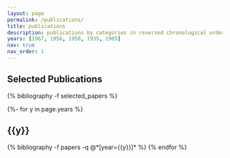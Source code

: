 ```yaml
---
layout: page
permalink: /publications/
title: publications
description: publications by categories in reversed chronological order. generated by jekyll-scholar.
years: [1967, 1956, 1950, 1935, 1905]
nav: true
nav_order: 1
---
```

<!-- _pages/publications.md -->

<div class="publications">
  <h2> Selected Publications </h2>
  {% bibliography -f selected_papers %}
</div>
  
<div class="publications">

{%- for y in page.years %}
  <h2 class="year">{{y}}</h2>
  {% bibliography -f papers -q @*[year={{y}}]* %}
{% endfor %}

</div>
